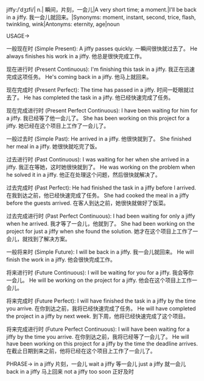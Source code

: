 jiffy:/ˈdʒɪfi/| n.| 瞬间，片刻，一会儿|A very short time; a moment.|I'll be back in a jiffy. 我一会儿就回来。|Synonyms: moment, instant, second, trice, flash, twinkling, wink|Antonyms: eternity, age|noun

USAGE->

一般现在时 (Simple Present):
A jiffy passes quickly. 一瞬间很快就过去了。
He always finishes his work in a jiffy. 他总是很快完成工作。


现在进行时 (Present Continuous):
I'm finishing this task in a jiffy. 我正在迅速完成这项任务。
He's coming back in a jiffy. 他马上就回来。


现在完成时 (Present Perfect):
The time has passed in a jiffy. 时间一眨眼就过去了。
He has completed the task in a jiffy. 他已经快速完成了任务。


现在完成进行时 (Present Perfect Continuous):
I have been waiting for him for a jiffy. 我已经等了他一会儿了。
She has been working on this project for a jiffy. 她已经在这个项目上工作了一会儿了。


一般过去时 (Simple Past):
He arrived in a jiffy. 他很快就到了。
She finished her meal in a jiffy. 她很快就吃完了饭。


过去进行时 (Past Continuous):
I was waiting for her when she arrived in a jiffy. 我正在等她，这时她很快就到了。
He was working on the problem when he solved it in a jiffy. 他正在处理这个问题，然后很快就解决了。


过去完成时 (Past Perfect):
He had finished the task in a jiffy before I arrived. 在我到达之前，他已经快速完成了任务。
She had cooked the meal in a jiffy before the guests arrived. 在客人到达之前，她很快就做好了饭菜。


过去完成进行时 (Past Perfect Continuous):
I had been waiting for only a jiffy when he arrived. 我才等了一会儿，他就到了。
She had been working on the project for just a jiffy when she found the solution. 她才在这个项目上工作了一会儿，就找到了解决方案。


一般将来时 (Simple Future):
I will be back in a jiffy. 我一会儿就回来。
He will finish the work in a jiffy. 他会很快完成工作。


将来进行时 (Future Continuous):
I will be waiting for you for a jiffy. 我会等你一会儿。
He will be working on the project for a jiffy. 他会在这个项目上工作一会儿。


将来完成时 (Future Perfect):
I will have finished the task in a jiffy by the time you arrive.  在你到达之前，我将已经快速完成了任务。
He will have completed the project in a jiffy by next week. 到下周，他将已经快速完成了这个项目。


将来完成进行时 (Future Perfect Continuous):
I will have been waiting for a jiffy by the time you arrive. 在你到达之前，我将已经等了一会儿了。
He will have been working on this project for a jiffy by the time the deadline arrives. 在截止日期到来之前，他将已经在这个项目上工作了一会儿了。


PHRASE->
in a jiffy  片刻，一会儿
wait a jiffy  等一会儿
just a jiffy  就一会儿
back in a jiffy  马上回来
not a jiffy too soon  正好及时
